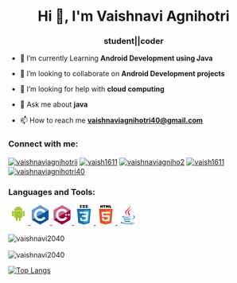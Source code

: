 
<h1 align="center">Hi 👋, I'm Vaishnavi Agnihotri</h1>
<h3 align="center">student||coder</h3>

- 🌱 I’m currently Learning **Android Development using Java**

- 👯 I’m looking to collaborate on **Android Development projects**

- 🤝 I’m looking for help with **cloud computing**

- 💬 Ask me about **java**

- 📫 How to reach me **vaishnaviagnihotri40@gmail.com**

<h3 align="left">Connect with me:</h3>
<p align="left">
<a href="https://instagram.com/vaishnaviagnihotrii" target="blank"><img align="center" src="https://raw.githubusercontent.com/rahuldkjain/github-profile-readme-generator/master/src/images/icons/Social/instagram.svg" alt="vaishnaviagnihotrii" height="30" width="40" /></a>
<a href="https://www.codechef.com/users/vaish1611" target="blank"><img align="center" src="https://cdn.jsdelivr.net/npm/simple-icons@3.1.0/icons/codechef.svg" alt="vaish1611" height="30" width="40" /></a>
<a href="https://www.hackerrank.com/vaishnaviagniho2" target="blank"><img align="center" src="https://raw.githubusercontent.com/rahuldkjain/github-profile-readme-generator/master/src/images/icons/Social/hackerrank.svg" alt="vaishnaviagniho2" height="30" width="40" /></a>
<a href="https://www.leetcode.com/vaish1611" target="blank"><img align="center" src="https://raw.githubusercontent.com/rahuldkjain/github-profile-readme-generator/master/src/images/icons/Social/leet-code.svg" alt="vaish1611" height="30" width="40" /></a>
<a href="https://auth.geeksforgeeks.org/user/vaishnaviagnihotri40" target="blank"><img align="center" src="https://raw.githubusercontent.com/rahuldkjain/github-profile-readme-generator/master/src/images/icons/Social/geeks-for-geeks.svg" alt="vaishnaviagnihotri40" height="30" width="40" /></a>
</p>

<h3 align="left">Languages and Tools:</h3>
<p align="left"> <a href="https://developer.android.com" target="_blank"> <img src="https://raw.githubusercontent.com/devicons/devicon/master/icons/android/android-original-wordmark.svg" alt="android" width="40" height="40"/> </a> <a href="https://www.cprogramming.com/" target="_blank"> <img src="https://raw.githubusercontent.com/devicons/devicon/master/icons/c/c-original.svg" alt="c" width="40" height="40"/> </a> <a href="https://www.w3schools.com/cpp/" target="_blank"> <img src="https://raw.githubusercontent.com/devicons/devicon/master/icons/cplusplus/cplusplus-original.svg" alt="cplusplus" width="40" height="40"/> </a> <a href="https://www.w3schools.com/css/" target="_blank"> <img src="https://raw.githubusercontent.com/devicons/devicon/master/icons/css3/css3-original-wordmark.svg" alt="css3" width="40" height="40"/> </a> <a href="https://www.w3.org/html/" target="_blank"> <img src="https://raw.githubusercontent.com/devicons/devicon/master/icons/html5/html5-original-wordmark.svg" alt="html5" width="40" height="40"/> </a> <a href="https://www.java.com" target="_blank"> <img src="https://raw.githubusercontent.com/devicons/devicon/master/icons/java/java-original.svg" alt="java" width="40" height="40"/> </a> </p>

<p><img align="center" src="https://github-readme-stats.vercel.app/api/top-langs?username=vaishnavi2040&show_icons=true&locale=en&layout=compact" alt="vaishnavi2040" /></p>

<p><img align="center" src="https://github-readme-streak-stats.herokuapp.com/?user=vaishnavi2040&" alt="vaishnavi2040" /></p>


[![Top Langs](https://github-readme-stats.vercel.app/api/top-langs/?username=vaishnavi2040)](https://github.com/anuraghazra/github-readme-stats)




